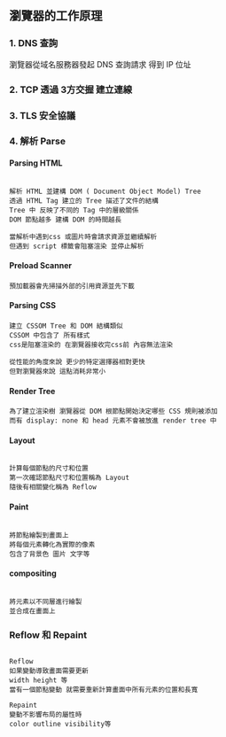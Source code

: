 ## 瀏覽器的工作原理

### 1. DNS 查詢

瀏覽器從域名服務器發起 DNS 查詢請求 得到 IP 位址

### 2. TCP 透過 3方交握 建立連線

### 3. TLS 安全協議

### 4. 解析 Parse


#### Parsing HTML

```

解析 HTML 並建構 DOM ( Document Object Model) Tree
透過 HTML Tag 建立的 Tree 描述了文件的結構
Tree 中 反映了不同的 Tag 中的層級關係
DOM 節點越多 建構 DOM 的時間越長

當解析中遇到css 或圖片時會請求資源並繼續解析
但遇到 script 標籤會阻塞渲染 並停止解析

```

#### Preload Scanner

```
預加載器會先掃描外部的引用資源並先下載
```

#### Parsing CSS

```
建立 CSSOM Tree 和 DOM 結構類似
CSSOM 中包含了 所有樣式
css是阻塞渲染的 在瀏覽器接收完css前 內容無法渲染

從性能的角度來說 更少的特定選擇器相對更快
但對瀏覽器來說 這點消耗非常小

```

#### Render Tree

```
為了建立渲染樹 瀏覽器從 DOM 根節點開始決定哪些 CSS 規則被添加
而有 display: none 和 head 元素不會被放進 render tree 中

```

#### Layout
```

計算每個節點的尺寸和位置
第一次確認節點尺寸和位置稱為 Layout
隨後有相關變化稱為 Reflow

```


#### Paint
```

將節點繪製到畫面上
將每個元素轉化為實際的像素
包含了背景色 圖片 文字等

```
#### compositing

```

將元素以不同層進行繪製
並合成在畫面上

```


### Reflow 和 Repaint

```

Reflow 
如果變動導致畫面需要更新
width height 等
當有一個節點變動 就需要重新計算畫面中所有元素的位置和長寬

Repaint
變動不影響布局的屬性時
color outline visibility等

```




